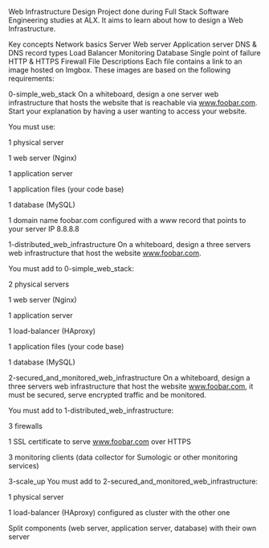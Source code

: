 Web Infrastructure Design
Project done during Full Stack Software Engineering studies at ALX. It aims to learn about how to design a Web Infrastructure.

Key concepts
Network basics
Server
Web server
Application server
DNS & DNS record types
Load Balancer
Monitoring
Database
Single point of failure
HTTP & HTTPS
Firewall
File Descriptions
Each file contains a link to an image hosted on Imgbox. These images are based on the following requirements:

0-simple_web_stack
On a whiteboard, design a one server web infrastructure that hosts the website that is reachable via www.foobar.com. Start your explanation by having a user wanting to access your website.

You must use:

1 physical server

1 web server (Nginx)

1 application server

1 application files (your code base)

1 database (MySQL)

1 domain name foobar.com configured with a www record that points to your server IP 8.8.8.8

1-distributed_web_infrastructure
On a whiteboard, design a three servers web infrastructure that host the website www.foobar.com.

You must add to 0-simple_web_stack:

2 physical servers

1 web server (Nginx)

1 application server

1 load-balancer (HAproxy)

1 application files (your code base)

1 database (MySQL)

2-secured_and_monitored_web_infrastructure
On a whiteboard, design a three servers web infrastructure that host the website www.foobar.com, it must be secured, serve encrypted traffic and be monitored.

You must add to 1-distributed_web_infrastructure:

3 firewalls

1 SSL certificate to serve www.foobar.com over HTTPS

3 monitoring clients (data collector for Sumologic or other monitoring services)

3-scale_up
You must add to 2-secured_and_monitored_web_infrastructure:

1 physical server

1 load-balancer (HAproxy) configured as cluster with the other one

Split components (web server, application server, database) with their own server
